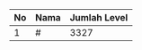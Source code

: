 | No | Nama            | Jumlah Level |
|----|-----------------|--------------|
| 1  | #    |    3327        |
